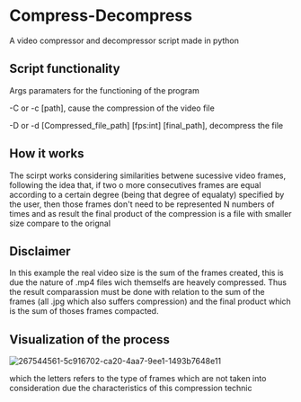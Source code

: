 # Compress-Decompress
A video compressor and decompressor script made in python


## Script functionality

Args paramaters for the functioning of the program

-C or -c [path], cause the compression of the video file

-D or -d [Compressed_file_path] [fps:int] [final_path], decompress the file


## How it works

The scirpt works considering similarities betwene sucessive video frames, following the idea
that, if two o more consecutives frames are equal according to a certain degree (being that degree of equalaty)
specified by the user, then those frames don't need to be represented N numbers of times and as result the final
product of the compression is a file with smaller size compare to the orignal

## Disclaimer

In this example the real video size is the sum of the frames created, this is due the nature of .mp4 files wich themselfs
are heavely compressed. Thus the result comparassion must be done with relation to the sum of the frames (all .jpg which also suffers compression)
and the final product which is the sum of thoses frames compacted.

## Visualization of the process

![267544561-5c916702-ca20-4aa7-9ee1-1493b7648e11](https://github.com/dashdashRod/Compress-Decompress/assets/39976286/29be40a1-cbdd-4ded-b940-f51e4f3126e6)

which the letters refers to the type of frames which are not taken into consideration due the characteristics of this compression technic
